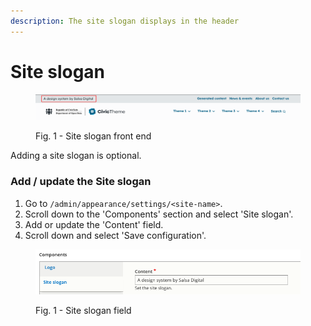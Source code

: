```yaml
---
description: The site slogan displays in the header
---
```


# Site slogan

<figure><img src="../../../.gitbook/assets/slogan-1.png" alt="CivicTheme site slogan highlighted in the header"><figcaption><p>Fig. 1 - Site slogan front end</p></figcaption></figure>

Adding a site slogan is optional.

### Add / update the Site slogan

1. Go to `/admin/appearance/settings/<site-name>`.
2. Scroll down to the 'Components' section and select 'Site slogan'.
3. Add or update the 'Content' field.
4. Scroll down and select 'Save configuration'.

<figure><img src="../../../.gitbook/assets/site-slogan.png" alt=""><figcaption><p>Fig. 1 - Site slogan field</p></figcaption></figure>

